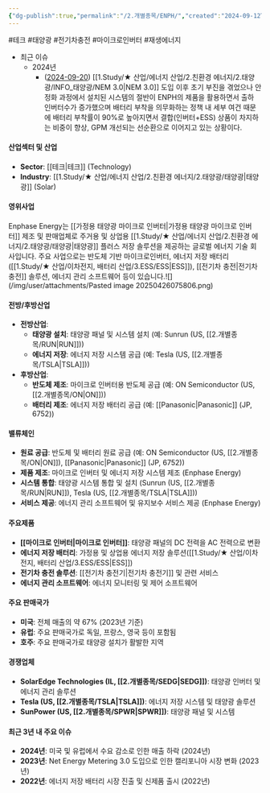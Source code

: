 ```yaml
---
{"dg-publish":true,"permalink":"/2.개별종목/ENPH/","created":"2024-09-12T09:19:12.003+09:00","updated":"2025-06-03T20:05:58.922+09:00"}
---
```


#테크 #태양광 #전기차충전 #마이크로인버터 #재생에너지 


- 최근 이슈
	- 2024년
		- ([2024-09-20](2024-09-20.md)) [[1.Study/★ 산업/에너지 산업/2.친환경 에너지/2.태양광/INFO_태양광/NEM 3.0\|NEM 3.0]] 도입 이후 초기 부진을 겪었으나 안정화 과정에서 설치된 시스템의 절반이 ENPH의 제품을 활용하면서 출하 인버터수가 증가했으며 배터리 부착을 의무화하는 정책 내 세부 여건 때문에 배터리 부착률이 90%로 높아지면서 결합(인버터+ESS) 상품이 차지하는 비중이 향상, GPM 개선되는 선순환으로 이어지고 있는 상황이다.

#### 산업섹터 및 산업

- **Sector**: [[테크\|테크]] (Technology)
- **Industry**: [[1.Study/★ 산업/에너지 산업/2.친환경 에너지/2.태양광/태양광\|태양광]] (Solar)

#### 영위사업

Enphase Energy는 [[가정용 태양광 마이크로 인버터\|가정용 태양광 마이크로 인버터]] 제조 및 판매업체로  주거용 및 상업용 [[1.Study/★ 산업/에너지 산업/2.친환경 에너지/2.태양광/태양광\|태양광]] 플러스 저장 솔루션을 제공하는 글로벌 에너지 기술 회사입니다. 주요 사업으로는 반도체 기반 마이크로인버터, 에너지 저장 배터리([[1.Study/★ 산업/이차전지, 배터리 산업/3.ESS/ESS\|ESS]]), [[전기차 충전\|전기차 충전]] 솔루션, 에너지 관리 소프트웨어 등이 있습니다.![](/img/user/attachments/Pasted image 20250426075806.png)

#### 전방/후방산업

- **전방산업**:
    - **태양광 설치**: 태양광 패널 및 시스템 설치 (예: Sunrun (US, [[2.개별종목/RUN\|RUN]]))
    - **에너지 저장**: 에너지 저장 시스템 공급 (예: Tesla (US, [[2.개별종목/TSLA\|TSLA]]))
- **후방산업**:
    - **반도체 제조**: 마이크로 인버터용 반도체 공급 (예: ON Semiconductor (US, [[2.개별종목/ON\|ON]]))
    - **배터리 제조**: 에너지 저장 배터리 공급 (예: [[Panasonic\|Panasonic]] (JP, 6752))

#### 밸류체인

- **원료 공급**: 반도체 및 배터리 원료 공급 (예: ON Semiconductor (US, [[2.개별종목/ON\|ON]]), [[Panasonic\|Panasonic]] (JP, 6752))
- **제품 제조**: 마이크로 인버터 및 에너지 저장 시스템 제조 (Enphase Energy)
- **시스템 통합**: 태양광 시스템 통합 및 설치 (Sunrun (US, [[2.개별종목/RUN\|RUN]]), Tesla (US, [[2.개별종목/TSLA\|TSLA]]))
- **서비스 제공**: 에너지 관리 소프트웨어 및 유지보수 서비스 제공 (Enphase Energy)

#### 주요제품

- **[[마이크로 인버터\|마이크로 인버터]]**: 태양광 패널의 DC 전력을 AC 전력으로 변환
- **에너지 저장 배터리**: 가정용 및 상업용 에너지 저장 솔루션([[1.Study/★ 산업/이차전지, 배터리 산업/3.ESS/ESS\|ESS]])
- **전기차 충전 솔루션**: [[전기차 충전기\|전기차 충전기]] 및 관련 서비스
- **에너지 관리 소프트웨어**: 에너지 모니터링 및 제어 소프트웨어

#### 주요 판매국가

- **미국**: 전체 매출의 약 67% (2023년 기준)
- **유럽**: 주요 판매국가로 독일, 프랑스, 영국 등이 포함됨
- **호주**: 주요 판매국가로 태양광 설치가 활발한 지역

#### 경쟁업체

- **SolarEdge Technologies (IL, [[2.개별종목/SEDG\|SEDG]])**: 태양광 인버터 및 에너지 관리 솔루션
- **Tesla (US, [[2.개별종목/TSLA\|TSLA]])**: 에너지 저장 시스템 및 태양광 솔루션
- **SunPower (US, [[2.개별종목/SPWR\|SPWR]])**: 태양광 패널 및 시스템

#### 최근 3년 내 주요 이슈

- **2024년**: 미국 및 유럽에서 수요 감소로 인한 매출 하락 (2024년)
- **2023년**: Net Energy Metering 3.0 도입으로 인한 캘리포니아 시장 변화 (2023년)
- **2022년**: 에너지 저장 배터리 시장 진출 및 신제품 출시 (2022년)